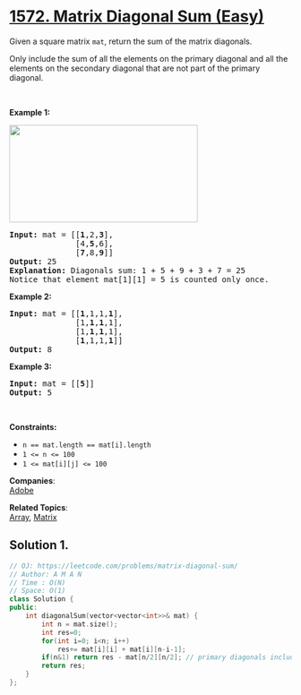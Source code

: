 # [1572. Matrix Diagonal Sum (Easy)](https://leetcode.com/problems/matrix-diagonal-sum/)

<p>Given a&nbsp;square&nbsp;matrix&nbsp;<code>mat</code>, return the sum of the matrix diagonals.</p>

<p>Only include the sum of all the elements on the primary diagonal and all the elements on the secondary diagonal that are not part of the primary diagonal.</p>

<p>&nbsp;</p>
<p><strong>Example 1:</strong></p>
<img alt="" src="https://assets.leetcode.com/uploads/2020/08/14/sample_1911.png" style="width: 336px; height: 174px;">
<pre><strong>Input:</strong> mat = [[<strong>1</strong>,2,<strong>3</strong>],
&nbsp;             [4,<strong>5</strong>,6],
&nbsp;             [<strong>7</strong>,8,<strong>9</strong>]]
<strong>Output:</strong> 25
<strong>Explanation: </strong>Diagonals sum: 1 + 5 + 9 + 3 + 7 = 25
Notice that element mat[1][1] = 5 is counted only once.
</pre>

<p><strong>Example 2:</strong></p>

<pre><strong>Input:</strong> mat = [[<strong>1</strong>,1,1,<strong>1</strong>],
&nbsp;             [1,<strong>1</strong>,<strong>1</strong>,1],
&nbsp;             [1,<strong>1</strong>,<strong>1</strong>,1],
&nbsp;             [<strong>1</strong>,1,1,<strong>1</strong>]]
<strong>Output:</strong> 8
</pre>

<p><strong>Example 3:</strong></p>

<pre><strong>Input:</strong> mat = [[<strong>5</strong>]]
<strong>Output:</strong> 5
</pre>

<p>&nbsp;</p>
<p><strong>Constraints:</strong></p>

<ul>
	<li><code>n == mat.length == mat[i].length</code></li>
	<li><code>1 &lt;= n &lt;= 100</code></li>
	<li><code>1 &lt;= mat[i][j] &lt;= 100</code></li>
</ul>


**Companies**:  
[Adobe](https://leetcode.com/company/adobe)

**Related Topics**:  
[Array](https://leetcode.com/tag/array/), [Matrix](https://leetcode.com/tag/matrix/)

## Solution 1.

```cpp
// OJ: https://leetcode.com/problems/matrix-diagonal-sum/
// Author: A M A N
// Time : O(N)
// Space: O(1)
class Solution {
public:
    int diagonalSum(vector<vector<int>>& mat) {
        int n = mat.size();
        int res=0;
        for(int i=0; i<n; i++)
            res+= mat[i][i] + mat[i][n-i-1];
        if(n&1) return res - mat[n/2][n/2]; // primary diagonals includes center element twice in case of odd size 
        return res;
    }
};
```